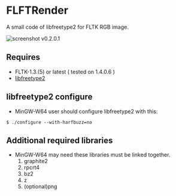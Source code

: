 # FLFTRender
A small code of libfreetype2 for FLTK RGB image.

![screenshot v0.2.0.1](https://user-images.githubusercontent.com/6948225/80074172-c0cb9980-8583-11ea-9b0a-a9d7bbc2dd22.png)

## Requires

* FLTK-1.3.(5) or latest ( tested on 1.4.0.6 )
* [libfreetype2](https://www.freetype.org/download.html)

## libfreetype2 configure

* MinGW-W64 user should configure libfreetype2 with this:
```
$ ./configure --with-harfbuzz=no
```

## Additional required libraries

* MinGW-W64 may need these libraries must be linked together.
    1. graphite2
    2. rpcrt4
    2. bz2
    3. z
    4. (optional)png
